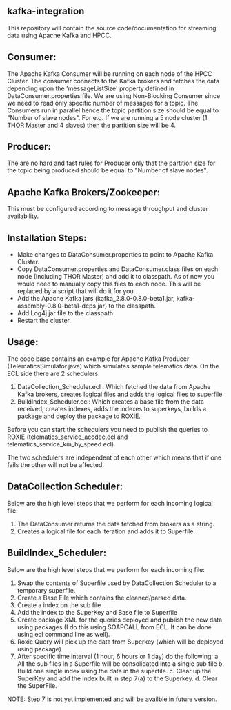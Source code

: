 kafka-integration
----------

This repository will contain the source code/documentation for streaming data using Apache Kafka and HPCC.

Consumer:
----------

The Apache Kafka Consumer will be running on each node of the HPCC Cluster. The consumer connects to the Kafka brokers and fetches the data
depending upon the 'messageListSize' property defined in DataConsumer.properties file. We are using Non-Blocking Consumer since we need to read only specific number of messages for a topic.
The Consumers run in parallel hence the topic partition size should be equal to "Number of slave nodes". 
For e.g. If we are running a 5 node cluster (1 THOR Master and 4 slaves) then the partition size will be 4.

Producer:
----------

The are no hard and fast rules for Producer only that the partition size for the topic being produced should be equal to "Number of slave nodes".

Apache Kafka Brokers/Zookeeper:
----------

This must be configured according to message throughput and cluster availability.

Installation Steps:
----------

- Make changes to DataConsumer.properties to point to Apache Kafka Cluster.
- Copy DataConsumer.properties and DataConsumer.class files on each node (Including THOR Master) and add it to classpath. 
  As of now you would need to manually copy this files to each node. This will be replaced by a script that will do it for you.
- Add the Apache Kafka jars (kafka_2.8.0-0.8.0-beta1.jar, kafka-assembly-0.8.0-beta1-deps.jar) to the classpath.
- Add Log4j jar file to the classpath.
- Restart the cluster.

Usage:
----------

The code base contains an example for Apache Kafka Producer (TelematicsSimulator.java) which simulates sample telematics data.
On the ECL side there are 2 schedulers:
1. DataCollection_Scheduler.ecl : Which fetched the data from Apache Kafka brokers, creates logical files and adds the logical files to superfile.
2. BuildIndex_Scheduler.ecl: Which creates a base file from the data received, creates indexes, adds the indexes to superkeys, builds a package and deploy the package to ROXIE.


Before you can start the schedulers you need to publish the queries to ROXIE (telematics_service_accdec.ecl and telematics_service_km_by_speed.ecl).

The two schedulers are independent of each other which means that if one fails the other will not be affected.

DataCollection Scheduler:
----------

Below are the high level steps that we perform for each incoming logical file:
1. The DataConsumer returns the data fetched from brokers as a string.
2. Creates a logical file for each iteration and adds it to Superfile.

BuildIndex_Scheduler:
----------

Below are the high level steps that we perform for each incoming file:
1. Swap the contents of Superfile used by DataCollection Scheduler to a temporary superfile.
2. Create a Base File which contains the cleaned/parsed data. 
3. Create a index on the sub file
4. Add the index to the SuperKey and Base file to Superfile
5. Create package XML for the queries deployed and publish the new data using packages (I do this using SOAPCALL from ECL. It can be done using ecl command line as well). 
6. Roxie Query will pick up the data from Superkey (which will be deployed using package)
7. After specific time interval (1 hour, 6 hours or 1 day) do the following:
	a.	All the sub files in a Superfile will be consolidated into a single sub file
	b.	Build one single index using the data in the superfile.
	c.	Clear up the SuperKey and add the index built in step 7(a) to the Superkey.
	d.	Clear the SuperFile. 

NOTE: Step 7 is not yet implemented and will be availble in future version.
